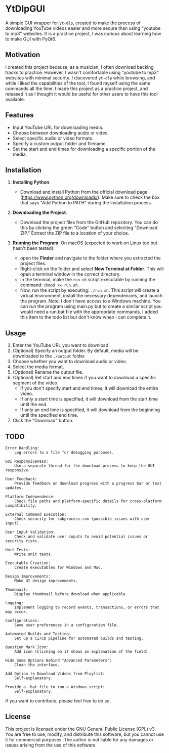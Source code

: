 # YtDlpGUI

A simple GUI wrapper for `yt-dlp`, created to make the process of downloading YouTube videos easier and more secure than using "youtube to mp3" websites.
It is a practice project, I was curious about learning how to make GUI with PyQt6.

## Motivation

I created this project because, as a musician, I often download backing tracks to practice. However, I wasn't comfortable using "youtube to mp3" websites with minimal security. I discovered `yt-dlp` while browsing, and while I liked the capabilities of the tool, I found myself using the same commands all the time. I made this project as a practice project, and released it as I thought it would be useful for other users to have this tool available.

## Features

- Input YouTube URL for downloading media.
- Choose between downloading audio or video.
- Select specific audio or video formats.
- Specify a custom output folder and filename.
- Set the start and end times for downloading a specific portion of the media.

## Installation

1. **Installing Python**:
    - Download and install Python from the official download page (https://www.python.org/downloads/). Make sure to check the box that says "Add Python to PATH" during the installation process.

2. **Downloading the Project**:
    - Download the project files from the GitHub repository. You can do this by clicking the green "Code" button and selecting "Download ZIP." Extract the ZIP file to a location of your choice.

3. **Running the Program**:
On macOS (expected to work on Linux too but hasn't been tested):
    - open the **Finder** and navigate to the folder where you extracted the project files.
    - Right-click on the folder and select **New Terminal at Folder**. This will open a terminal window in the correct directory.
    - In the terminal, make the `run.sh` script executable by running the command: `chmod +x run.sh`.
    - Now, run the script by executing: `./run.sh`. This script will create a virtual environment, install the necessary dependencies, and launch the program.
Note: I don't have access to a Windows machine. 
You can run the program using main.py but to create a similar script you would need a run.bat file with the appropriate commands.
I added this item to the todo list but don't know when I can complete it.

## Usage

1. Enter the YouTube URL you want to download.
2. (Optional) Specify an output folder. By default, media will be downloaded to the `./output` folder.
3. Choose whether you want to download audio or video.
4. Select the media format.
5. (Optional) Rename the output file.
6. (Optional) Set start and end times if you want to download a specific segment of the video.
   - If you don't specify start and end times, it will download the entire video. 
   - If only a start time is specified, it will download from the start time until the end. 
   - If only an end time is specified, it will download from the beginning until the specified end time.
7. Click the "Download" button.

## TODO

    Error Handling:
        Log errors to a file for debugging purposes.

    GUI Responsiveness:
        Use a separate thread for the download process to keep the GUI responsive.

    User Feedback:
        Provide feedback on download progress with a progress bar or text updates.

    Platform Independence:
        Check file paths and platform-specific details for cross-platform compatibility.

    External Command Execution:
        Check security for subprocess.run (possible issues with user input).

    User Input Validation:
        Check and validate user inputs to avoid potential issues or security risks.

    Unit Tests:
        Write unit tests.

    Executable Creation:
        Create executables for Windows and Mac.

    Design Improvements:
        Make UI design improvements.

    Thumbnail:
        Display thumbnail before download when applicable.

    Logging:
        Implement logging to record events, transactions, or errors that may occur.

    Configurations:
        Save user preferences in a configuration file.

    Automated Builds and Testing:
        Set up a CI/CD pipeline for automated builds and testing.

    Question Mark Icon:
        Add icon (Clicking on it shows an explanation of the field).

    Hide Some Options Behind "Advanced Parameters":
        Clean the interface.

    Add Option to Download Videos from Playlist:
        Self-explanatory.

    Provide a .bat file to run a Windows script:
        Self-explanatory.

If you want to contribute, please feel free to do so.

## License
This project is licensed under the GNU General Public License (GPL) v3. You are free to use, modify, and distribute this software, but you cannot use it for commercial purposes. The author is not liable for any damages or issues arising from the use of this software.